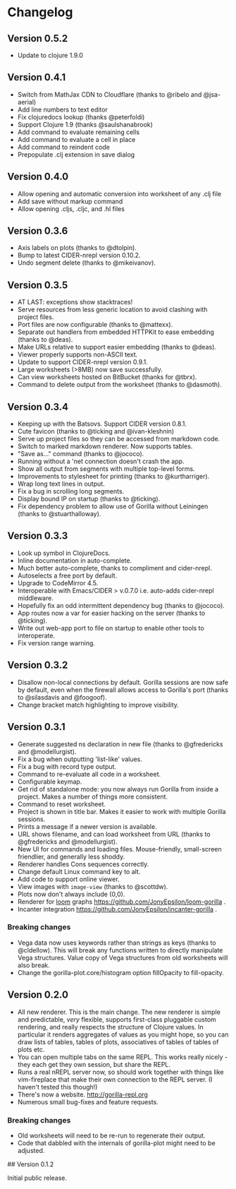 # Changelog

## Version 0.5.2
- Update to clojure 1.9.0

## Version 0.4.1
- Switch from MathJax CDN to Cloudflare (thanks to @ribelo and @jsa-aerial)
- Add line numbers to text editor
- Fix clojuredocs lookup (thanks @peterfoldi)
- Support Clojure 1.9 (thanks @saulshanabrook)
- Add command to evaluate remaining cells
- Add command to evaluate a cell in place
- Add command to reindent code
- Prepopulate .clj extension in save dialog

## Version 0.4.0

- Allow opening and automatic conversion into worksheet of any .clj file 
- Add save without markup command
- Allow opening .cljs, .cljc, and .hl files

## Version 0.3.6

- Axis labels on plots (thanks to @dtolpin).
- Bump to latest CIDER-nrepl version 0.10.2.
- Undo segment delete (thanks to @mikeivanov).

## Version 0.3.5

- AT LAST: exceptions show stacktraces!
- Serve resources from less generic location to avoid clashing with project files.
- Port files are now configurable (thanks to @mattexx).
- Separate out handlers from embedded HTTPKit to ease embedding (thanks to @deas).
- Make URLs relative to support easier embedding (thanks to @deas).
- Viewer properly supports non-ASCII text.
- Update to support CIDER-nrepl version 0.9.1.
- Large worksheets (>8MB) now save successfully.
- Can view worksheets hosted on BitBucket (thanks for @tbrx).
- Command to delete output from the worksheet (thanks to @dasmoth).

## Version 0.3.4

- Keeping up with the Batsovs. Support CIDER version 0.8.1.
- Cute favicon (thanks to @ticking and @ivan-kleshnin)
- Serve up project files so they can be accessed from markdown code.
- Switch to marked markdown renderer. Now supports tables.
- "Save as..." command (thanks to @jococo). 
- Running without a 'net connection doesn't crash the app.
- Show all output from segments with multiple top-level forms.
- Improvements to stylesheet for printing (thanks to @kurtharriger).
- Wrap long text lines in output.
- Fix a bug in scrolling long segments.
- Display bound IP on startup (thanks to @ticking).
- Fix dependency problem to allow use of Gorilla without Leiningen (thanks to @stuarthalloway).

## Version 0.3.3

- Look up symbol in ClojureDocs.
- Inline documentation in auto-complete.
- Much better auto-complete, thanks to compliment and cider-nrepl.
- Autoselects a free port by default.
- Upgrade to CodeMirror 4.5.
- Interoperable with Emacs/CIDER > v.0.7.0 i.e. auto-adds cider-nrepl middleware.
- Hopefully fix an odd intermittent dependency bug (thanks to @jococo).
- App routes now a var for easier hacking on the server (thanks to @ticking).
- Write out web-app port to file on startup to enable other tools to interoperate.
- Fix version range warning.

## Version 0.3.2

- Disallow non-local connections by default. Gorilla sessions are now safe by default, even when the firewall allows
  access to Gorilla's port (thanks to @silasdavis and @foogoof).
- Change bracket match highlighting to improve visibility.

## Version 0.3.1

- Generate suggested ns declaration in new file (thanks to @gfredericks and @modellurgist).
- Fix a bug when outputting 'list-like' values.
- Fix a bug with record type output.
- Command to re-evaluate all code in a worksheet.
- Configurable keymap.
- Get rid of standalone mode: you now always run Gorilla from inside a project. Makes a number of things more
  consistent.
- Command to reset worksheet.
- Project is shown in title bar. Makes it easier to work with multiple Gorilla sessions.
- Prints a message if a newer version is available.
- URL shows filename, and can load worksheet from URL (thanks to @gfredericks and @modellurgist).
- New UI for commands and loading files. Mouse-friendly, small-screen friendlier, and generally less shoddy.
- Renderer handles Cons sequences correctly.
- Change default Linux command key to alt.
- Add code to support online viewer.
- View images with `image-view` (thanks to @scottdw).
- Plots now don't always include (0,0).
- Renderer for [loom](https://github.com/aysylu/loom) graphs https://github.com/JonyEpsilon/loom-gorilla .
- Incanter integration https://github.com/JonyEpsilon/incanter-gorilla .

### Breaking changes

- Vega data now uses keywords rather than strings as keys (thanks to @cldellow). This will break any functions written
  to directly manipulate Vega structures. Value copy of Vega structures from old worksheets will also break.
- Change the gorilla-plot.core/histogram option fillOpacity to fill-opacity.

## Version 0.2.0

- All new renderer. This is the main change. The new renderer is simple and predictable, _very_ flexible, supports
  first-class pluggable custom rendering, and really respects the structure of Clojure values. In particular it renders
  aggregates of values as you might hope, so you can draw lists of tables, tables of plots, associatives of tables of
  tables of plots etc.
- You can open multiple tabs on the same REPL. This works really nicely - they each get they own session, but share the
  REPL.
- Runs a real nREPL server now, so should work together with things like vim-fireplace that make their own connection
  to the REPL server. (I haven't tested this though!)
- There's now a website. http://gorilla-repl.org
- Numerous small bug-fixes and feature requests.

### Breaking changes

- Old worksheets will need to be re-run to regenerate their output.
- Code that dabbled with the internals of gorilla-plot might need to be adjusted.


## Version 0.1.2

Initial public release.
